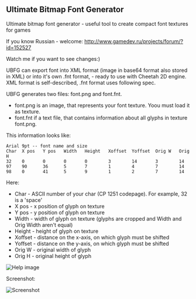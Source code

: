 Ultimate Bitmap Font Generator
------------------------------

Ultimate bitmap font generator - useful tool to create compact font textures for games

If you know Russian - welcome: http://www.gamedev.ru/projects/forum/?id=152527

Watch me if you want to see changes:)

UBFG can export font into XML format (image in base64 format also stored in XML) or into it's own .fnt format, - ready to use with Cheetah 2D engine. XML format is self-described, .fnt format uses following spec.

UBFG generates two files: font.png and font.fnt. 

  - font.png is an image, that represents your font texture. Yoou must load it as texture.
  - font.fnt if a text file, that contains information about all glyphs in texture font.png. 

This information looks like:

	Arial 9pt -- font name and size
	Char  X pos   Y pos   Width   Height   Xoffset  Yoffset  Orig W   Orig H
	32    0       0       0       0        3        14       3        14
	97    90      36      5       7        1        4        7        14
	98    0       41      5       9        1        2        7        14


Here:

* Char - ASCII number of your char (CP 1251 codepage). For example, 32 is a 'space'
* X pos - x position of glyph on texture
* Y pos - y position of glyph on texture
* Width - width of glyph on texture (glyphs are cropped and Width and Orig Width aren't equal)
* Height - height of glyph on texture
* Xoffset - distance on the x-axis, on which glyph must be shifted
* Yoffset - distance on the y-axis, on which glyph must be shifted
* Orig W - original width of glyph
* Orig H - original height of glyph

![Help image](https://github.com/scriptum/UBFG/raw/master/readme.png)

Screenshot:

![Screenshot](https://github.com/scriptum/UBFG/raw/master/screenshot.png)